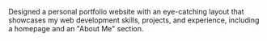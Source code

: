 Designed a personal portfolio website with an eye-catching layout that showcases my web development skills, projects, and experience, including a homepage and an "About Me" section.
